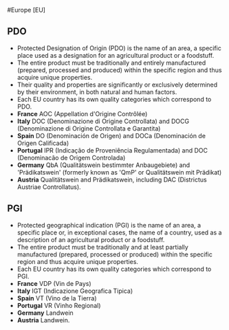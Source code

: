 
#Europe [EU]

## PDO

- Protected Designation of Origin (PDO) is the name of an area, a specific place used as a designation for an agricultural product or a foodstuff. 
- The entire product must be traditionally and entirely manufactured (prepared, processed and produced) within the specific region and thus acquire unique properties.
- Their quality and properties are significantly or exclusively determined by their environment, in both natural and human factors.
- Each EU country has its own quality categories which correspond to PDO. 
- **France** AOC (Appellation d'Origine Contrôlée)
- **Italy** DOC (Denominazione di Origine Controllata) and DOCG (Denominazione di Origine Controllata e Garantita)
- **Spain** DO (Denominación de Origen) and DOCa (Denominación de Origen Calificada)
- **Portugal** IPR (Indicação de Proveniência Regulamentada) and DOC (Denominacão de Origem Controlada)
- **Germany** QbA (Qualitätswein bestimmter Anbaugebiete) and 'Prädikatswein' (formerly known as 'QmP' or Qualitätswein mit Prädikat)
- **Austria** Qualitätswein and Prädikatswein, including DAC (Districtus Austriae Controllatus).

## PGI
- Protected geographical indication (PGI) is the name of an area, a specific place or, in exceptional cases, the name of a country, used as a description of an agricultural product or a foodstuff.
- The entire product must be traditionally and at least partially manufactured (prepared, processed or produced) within the specific region and thus acquire unique properties.
- Each EU country has its own quality categories which correspond to PGI. 
- **France** VDP (Vin de Pays)
- **Italy** IGT (Indicazione Geografica Tipica)
- **Spain** VT (Vino de la Tierra)
- **Portugal** VR (Vinho Regional)
- **Germany** Landwein
- **Austria** Landwein.

